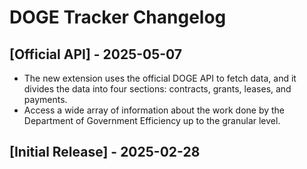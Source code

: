 # DOGE Tracker Changelog

## [Official API] - 2025-05-07
- The new extension uses the official DOGE API to fetch data, and it divides the data into four sections: contracts, grants, leases, and payments.
- Access a wide array of information about the work done by the Department of Government Efficiency up to the granular level.

## [Initial Release] - 2025-02-28
